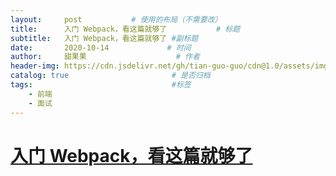 ```yaml
---
layout:     post           # 使用的布局（不需要改）
title:      入门 Webpack，看这篇就够了           # 标题 
subtitle:   入门 Webpack，看这篇就够了 #副标题
date:       2020-10-14             # 时间
author:     甜果果                    # 作者
header-img: https://cdn.jsdelivr.net/gh/tian-guo-guo/cdn@1.0/assets/img/home-bg-art.jpg    #背景图片
catalog: true                       # 是否归档
tags:                               #标签
    - 前端
    - 面试
---
```


# [入门 Webpack，看这篇就够了](https://segmentfault.com/a/1190000006178770)

